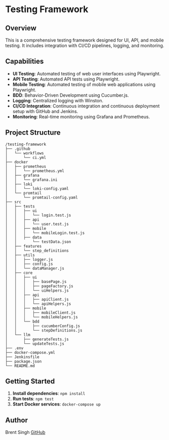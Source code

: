 
# Testing Framework

## Overview

This is a comprehensive testing framework designed for UI, API, and mobile testing. It includes integration with CI/CD pipelines, logging, and monitoring.

## Capabilities

- **UI Testing**: Automated testing of web user interfaces using Playwright.
- **API Testing**: Automated API tests using Playwright.
- **Mobile Testing**: Automated testing of mobile web applications using Playwright.
- **BDD**: Behavior-Driven Development using Cucumber.js.
- **Logging**: Centralized logging with Winston.
- **CI/CD Integration**: Continuous integration and continuous deployment setup with GitHub and Jenkins.
- **Monitoring**: Real-time monitoring using Grafana and Prometheus.

## Project Structure

```
/testing-framework
├── .github
│   └── workflows
│       └── ci.yml
├── docker
│   ├── prometheus
│   │   └── prometheus.yml
│   ├── grafana
│   │   └── grafana.ini
│   ├── loki
│   │   └── loki-config.yaml
│   └── promtail
│       └── promtail-config.yaml
├── src
│   ├── tests
│   │   ├── ui
│   │   │   └── login.test.js
│   │   ├── api
│   │   │   └── user.test.js
│   │   ├── mobile
│   │   │   └── mobileLogin.test.js
│   │   ├── data
│   │       └── testData.json
│   ├── features
│   │   └── step_definitions
│   ├── utils
│   │   ├── logger.js
│   │   ├── config.js
│   │   └── dataManager.js
│   ├── core
│   │   ├── ui
│   │   │   ├── basePage.js
│   │   │   ├── pageFactory.js
│   │   │   └── uiHelpers.js
│   │   ├── api
│   │   │   ├── apiClient.js
│   │   │   └── apiHelpers.js
│   │   ├── mobile
│   │   │   ├── mobileClient.js
│   │   │   └── mobileHelpers.js
│   │   └── bdd
│   │       ├── cucumberConfig.js
│   │       └── stepDefinitions.js
│   └── llm
│       ├── generateTests.js
│       └── updateTests.js
├── .env
├── docker-compose.yml
├── Jenkinsfile
├── package.json
└── README.md
```

## Getting Started

1. **Install dependencies**: `npm install`
2. **Run tests**: `npm test`
3. **Start Docker services**: `docker-compose up`

## Author

Brent Singh
[GitHub](https://github.com/BrentGTR)
  